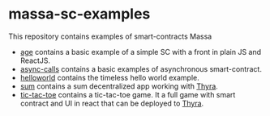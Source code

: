 # massa-sc-examples

This repository contains examples of smart-contracts Massa

- [age](https://github.com/massalabs/massa-sc-examples/tree/main/age) contains a basic example of a simple SC with a front in plain JS and ReactJS.
- [async-calls](https://github.com/massalabs/massa-sc-examples/tree/main/async-calls) contains a basic examples of asynchronous smart-contract.
- [helloworld](https://github.com/massalabs/massa-sc-examples/tree/main/helloworld) contains the timeless hello world example.
- [sum](https://github.com/massalabs/massa-sc-examples/tree/main/sum) contains a sum decentralized app working with [Thyra](https://github.com/massalabs/thyra).
- [tic-tac-toe](https://github.com/massalabs/massa-sc-examples/tree/main/games/tictactoe) contains a tic-tac-toe game. It a full game with smart contract and UI in react that can be deployed to [Thyra](https://github.com/massalabs/thyra).
